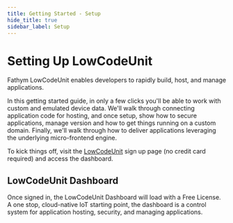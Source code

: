 ```yaml
---
title: Getting Started - Setup
hide_title: true
sidebar_label: Setup
---
```


# Setting Up LowCodeUnit

Fathym LowCodeUnit enables developers to rapidly build, host, and manage applications.

In this getting started guide, in only a few clicks you'll be able to work with custom and emulated device data.  We'll walk through connecting application code for hosting, and once setup, show how to secure applications, manage version and how to get things running on a custom domain.  Finally, we'll walk through how to deliver applications leveraging the underlying micro-frontend engine.  

To kick things off, visit the [LowCodeUnit](https://www.lowcodeunit.com/dashboard) sign up page (no credit card required) and access the dashboard.

## LowCodeUnit Dashboard

Once signed in, the LowCodeUnit Dashboard will load with a Free License.  A one stop, cloud-native IoT starting point, the dashboard is a control system for application hosting, security, and managing applications.

<!-- ![Dashboard New](/img/screenshots/dashboard-new.png) -->
